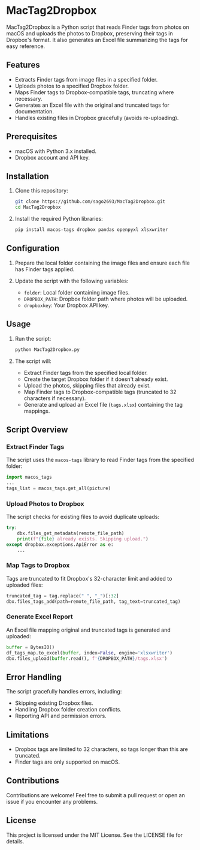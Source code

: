 # MacTag2Dropbox

MacTag2Dropbox is a Python script that reads Finder tags from photos on macOS and uploads the photos to Dropbox, preserving their tags in Dropbox's format. It also generates an Excel file summarizing the tags for easy reference.

## Features

- Extracts Finder tags from image files in a specified folder.
- Uploads photos to a specified Dropbox folder.
- Maps Finder tags to Dropbox-compatible tags, truncating where necessary.
- Generates an Excel file with the original and truncated tags for documentation.
- Handles existing files in Dropbox gracefully (avoids re-uploading).

## Prerequisites

- macOS with Python 3.x installed.
- Dropbox account and API key.

## Installation

1. Clone this repository:
    ```bash
    git clone https://github.com/sago2693/MacTag2Dropbox.git
    cd MacTag2Dropbox
    ```

2. Install the required Python libraries:
    ```bash
    pip install macos-tags dropbox pandas openpyxl xlsxwriter
    ```

## Configuration

1. Prepare the local folder containing the image files and ensure each file has Finder tags applied.

2. Update the script with the following variables:
   - `folder`: Local folder containing image files.
   - `DROPBOX_PATH`: Dropbox folder path where photos will be uploaded.
   - `dropboxkey`: Your Dropbox API key.

## Usage

1. Run the script:
    ```bash
    python MacTag2Dropbox.py
    ```

2. The script will:
   - Extract Finder tags from the specified local folder.
   - Create the target Dropbox folder if it doesn't already exist.
   - Upload the photos, skipping files that already exist.
   - Map Finder tags to Dropbox-compatible tags (truncated to 32 characters if necessary).
   - Generate and upload an Excel file (`tags.xlsx`) containing the tag mappings.

## Script Overview

### Extract Finder Tags
The script uses the `macos-tags` library to read Finder tags from the specified folder:
```python
import macos_tags
...
tags_list = macos_tags.get_all(picture)
```

### Upload Photos to Dropbox
The script checks for existing files to avoid duplicate uploads:
```python
try:
    dbx.files_get_metadata(remote_file_path)
    print(f"{file} already exists. Skipping upload.")
except dropbox.exceptions.ApiError as e:
    ...
```

### Map Tags to Dropbox
Tags are truncated to fit Dropbox's 32-character limit and added to uploaded files:
```python
truncated_tag = tag.replace(" ", "_")[:32]
dbx.files_tags_add(path=remote_file_path, tag_text=truncated_tag)
```

### Generate Excel Report
An Excel file mapping original and truncated tags is generated and uploaded:
```python
buffer = BytesIO()
df_tags_map.to_excel(buffer, index=False, engine='xlsxwriter')
dbx.files_upload(buffer.read(), f'{DROPBOX_PATH}/tags.xlsx')
```

## Error Handling
The script gracefully handles errors, including:
- Skipping existing Dropbox files.
- Handling Dropbox folder creation conflicts.
- Reporting API and permission errors.

## Limitations
- Dropbox tags are limited to 32 characters, so tags longer than this are truncated.
- Finder tags are only supported on macOS.

## Contributions
Contributions are welcome! Feel free to submit a pull request or open an issue if you encounter any problems.

## License
This project is licensed under the MIT License. See the LICENSE file for details.

